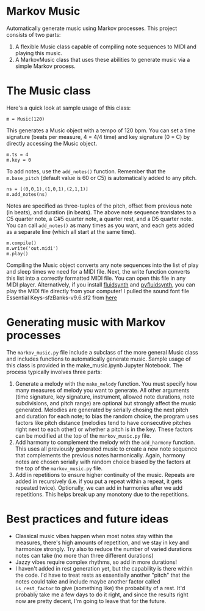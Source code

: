 # Markov Music
Automatically generate music using Markov processes.
This project consists of two parts:
1. A flexible Music class capable of compiling note sequences to MIDI and playing this music.
2. A MarkovMusic class that uses these abilities to generate music via a simple Markov process.

# The Music class
Here's a quick look at sample usage of this class:
```
m = Music(120)
```
This generates a Music object with a tempo of 120 bpm. 
You can set a time signature (beats per measure, 4 = 4/4 time) and key signature (0 = C) by directly accessing the Music object.
```
m.ts = 4
m.key = 0
```
To add notes, use the `add_notes()` function. Remember that the `m.base_pitch` (default value is 60 or C5) is automatically added to any pitch.
```
ns = [(0,0,1),(1,0,1),(2,1,1)]
m.add_notes(ns)
````
Notes are specified as three-tuples of the pitch, offset from previous note (in beats), and duration (in beats). The above note sequence translates to a C5 quarter note, a C#5 quarter note, a quarter rest, and a D5 quarter note. You can call `add_notes()` as many times as you want, and each gets added as a separate line (which all start at the same time). 
```
m.compile()
m.write('out.midi')
m.play()
```
Compiling the Music object converts any note sequences into the list of play and sleep times we need for a MIDI file. Next, the write function converts this list into a correctly formatted MIDI file. You can open this file in any MIDI player. Alternatively, if you install [fluidsynth](https://www.fluidsynth.org/) and [pyfluidsynth](https://github.com/nwhitehead/pyfluidsynth), you can play the MIDI file directly from your computer! I pulled the sound font file Essential Keys-sfzBanks-v9.6.sf2 from [here](https://sites.google.com/site/soundfonts4u/)

# Generating music with Markov processes
The `markov_music.py` file include a subclass of the more general Music class and includes functions to automatically generate music. Sample usage of this class is provided in the make_music.ipynb Jupyter Notebook. The process typically involves three parts:
1. Generate a melody with the `make_melody` function. You must specify how many measures of melody you want to generate. All other arguments (time signature, key signature, instrument, allowed note durations, note subdivisions, and pitch range) are optional but strongly affect the music generated. Melodies are generated by serially chosing the next pitch and duration for each note; to bias the random choice, the program uses factors like pitch distance (melodies tend to have consecutive pitches right next to each other) or whether a pitch is in the key. These factors can be modified at the top of the `markov_music.py` file. 
2. Add harmony to complement the melody with the `add_harmony` function. This uses all previously generated music to create a new note sequence that complements the previous notes harmonically. Again, harmony notes are chosen serially with random choice biased by the factors at the top of the `markov_music.py` file. 
3. Add in repetitions to ensure higher continuity of the music. Repeats are added in recursively (i.e. if you put a repeat within a repeat, it gets repeated twice). 
Optionally, we can add in harmonies after we add repetitions. This helps break up any monotony due to the repetitions. 

# Best practices and future ideas
- Classical music vibes happen when most notes stay within the measures, there's high amounts of repetition, and we stay in key and harmonize strongly. Try also to reduce the number of varied durations notes can take (no more than three different durations)
- Jazzy vibes require complex rhythms, so add in more durations!
- I haven't added in rest generation yet, but the capability is there within the code. I'd have to treat rests as essentially another "pitch" that the notes could take and include maybe another factor called `is_rest_factor` to give (something like) the probability of a rest. It'd probably take me a few days to do it right, and since the results right now are pretty decent, I'm going to leave that for the future. 


